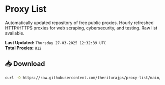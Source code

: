 # Proxy List

Automatically updated repository of free public proxies. Hourly refreshed HTTP/HTTPS proxies for web scraping, cybersecurity, and testing. Raw list available.

**Last Updated:** `Thursday 27-03-2025 12:32:39 UTC`  
**Total Proxies:** `812`

## 📥 Download
```bash
curl -O https://raw.githubusercontent.com/theriturajps/proxy-list/main/proxies.txt
